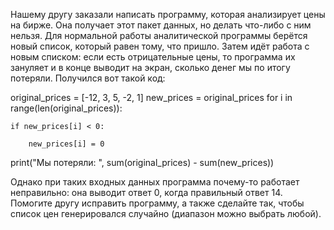Нашему другу заказали написать программу, которая 
анализирует цены на бирже. Она получает этот пакет данных,
но делать что-либо с ним нельзя. Для нормальной работы 
аналитической программы берётся новый список, который равен тому,
что пришло. Затем идёт работа с новым списком: если есть 
отрицательные цены, то программа их зануляет и в конце выводит 
на экран, сколько денег мы по итогу потеряли. Получился вот такой
код:

original_prices = [-12, 3, 5, -2, 1]
new_prices = original_prices
for i in range(len(original_prices)):

    if new_prices[i] < 0:

        new_prices[i] = 0

print("Мы потеряли: ",  sum(original_prices) - sum(new_prices))

Однако при таких входных данных программа почему-то работает
неправильно: она выводит ответ 0, когда правильный ответ 14. 
Помогите другу исправить программу, а также сделайте так, чтобы
список цен генерировался случайно (диапазон можно выбрать любой).